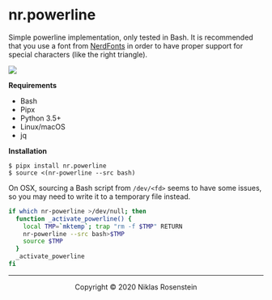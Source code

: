 # nr.powerline

Simple powerline implementation, only tested in Bash. It is recommended that
you use a font from [NerdFonts](https://nerdfonts.com/#downloads) in order to
have proper support for special characters (like the right triangle).

![](screenshot.png)

__Requirements__

- Bash
- Pipx
- Python 3.5+
- Linux/macOS
- jq

__Installation__

    $ pipx install nr.powerline
    $ source <(nr-powerline --src bash)

On OSX, sourcing a Bash script from `/dev/<fd>` seems to have some issues, so you
may need to write it to a temporary file instead.

```sh
if which nr-powerline >/dev/null; then
  function _activate_powerline() {
    local TMP=`mktemp`; trap "rm -f $TMP" RETURN
    nr-powerline --src bash>$TMP
    source $TMP
  }
  _activate_powerline
fi
```

---

<p align="center">Copyright &copy; 2020 Niklas Rosenstein</p>
